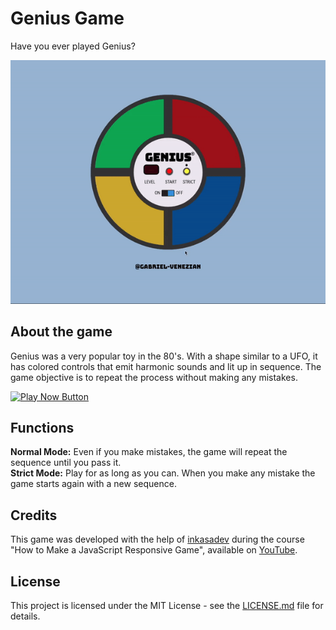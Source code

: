# Genius Game

Have you ever played Genius?

<img src="./img/genius-game.gif" alt="Genius Game gif">

## About the game
Genius was a very popular toy in the 80's. With a shape similar to a UFO, it has colored controls that emit harmonic sounds and lit up in sequence. 
The game objective is to repeat the process without making any mistakes.

<a href="https://gabriel-venezian.github.io/genius-game"><img src="https://img.shields.io/badge/Play%20Now-3152A0?style=for-the-badge" alt="Play Now Button"></a>

## Functions
<b>Normal Mode:</b> Even if you make mistakes, the game will repeat the sequence until you pass it.<br />
<b>Strict Mode:</b> Play for as long as you can. When you make any mistake the game starts again with a new sequence.

## Credits
This game was developed with the help of [inkasadev](https://github.com/inkasadev) during the course "How to Make a JavaScript Responsive Game", available on [YouTube](https://www.youtube.com/watch?v=iPI-exnefBo&list=PL28O_hEAqjAtOPTlRHkHrhfmct_USCGfI).

## License
This project is licensed under the MIT License - see the [LICENSE.md](https://github.com/gabriel-venezian/genius-game/blob/main/LICENSE.md) file for details.
